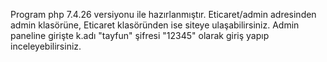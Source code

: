 Program php 7.4.26 versiyonu ile hazırlanmıştır. Eticaret/admin adresinden admin klasörüne, Eticaret klasöründen ise siteye ulaşabilirsiniz. Admin paneline girişte k.adı "tayfun" şifresi "12345" olarak giriş yapıp inceleyebilirsiniz.
